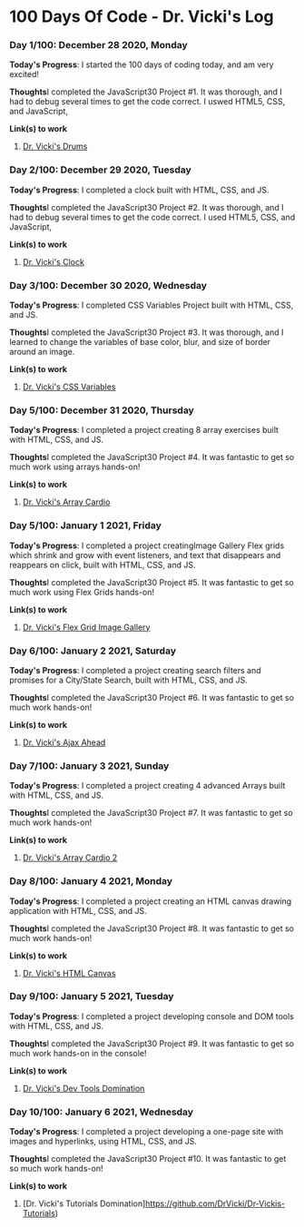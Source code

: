 # 100 Days Of Code - Dr. Vicki's Log

### Day 1/100: December 28 2020, Monday
**Today's Progress**: I started the 100 days of coding today, and am very excited!

**Thoughts**I completed the JavaScript30 Project #1. It was thorough, and I had to debug several times to get the code correct. I uswed HTML5, CSS, and JavaScript,

**Link(s) to work**
1. [Dr. Vicki's Drums](https://github.com/DrVicki/Dr_Vickis_Drums)

### Day 2/100: December 29 2020, Tuesday
**Today's Progress**: I completed a clock built with HTML, CSS, and JS.

**Thoughts**I completed the JavaScript30 Project #2. It was thorough, and I had to debug several times to get the code correct. I used HTML5, CSS, and JavaScript,

**Link(s) to work**
1. [Dr. Vicki's Clock](https://github.com/DrVicki/Dr-Vickis-Clock)

### Day 3/100: December 30 2020, Wednesday
**Today's Progress**: I completed CSS Variables Project built with HTML, CSS, and JS.

**Thoughts**I completed the JavaScript30 Project #3. It was thorough, and I learned to change the variables of base color, blur, and size of border around an image.

**Link(s) to work**
1. [Dr. Vicki's CSS Variables](https://github.com/DrVicki/Dr-Vickis-CSS-Variables)

### Day 5/100: December 31 2020, Thursday
**Today's Progress**: I completed a project creating 8 array exercises built with HTML, CSS, and JS.

**Thoughts**I completed the JavaScript30 Project #4. It was fantastic to get so much work using arrays hands-on!

**Link(s) to work**
1. [Dr. Vicki's Array Cardio](https://github.com/DrVicki/Dr-Vickis-Array-Cardio)

### Day 5/100: January 1 2021, Friday
**Today's Progress**: I completed a project creatingImage Gallery Flex grids which shrink and grow with event listeners, and text that disappears and reappears on click, built with HTML, CSS, and JS.

**Thoughts**I completed the JavaScript30 Project #5. It was fantastic to get so much work using Flex Grids hands-on!

**Link(s) to work**
1. [Dr. Vicki's Flex Grid Image Gallery](https://https://github.com/DrVicki/Dr-Vickis_Flex_Grid_Image_Gallery)

### Day 6/100: January 2 2021, Saturday
**Today's Progress**: I completed a project creating search filters and promises for a City/State Search, built with HTML, CSS, and JS.

**Thoughts**I completed the JavaScript30 Project #6. It was fantastic to get so much work hands-on!

**Link(s) to work**
1. [Dr. Vicki's Ajax Ahead](https://github.com/DrVicki/Dr-Vickis-Ajax-Ahead)

### Day 7/100: January 3 2021, Sunday
**Today's Progress**: I completed a project creating 4 advanced Arrays built with HTML, CSS, and JS.

**Thoughts**I completed the JavaScript30 Project #7. It was fantastic to get so much work hands-on!

**Link(s) to work**
1. [Dr. Vicki's Array Cardio 2](https://github.com/DrVicki/Dr-Vickis-Array-Cardio-2)

### Day 8/100: January 4 2021, Monday
**Today's Progress**: I completed a project creating an HTML canvas drawing application with HTML, CSS, and JS.

**Thoughts**I completed the JavaScript30 Project #8. It was fantastic to get so much work hands-on!

**Link(s) to work**
1. [Dr. Vicki's HTML Canvas](https://github.com/DrVicki/Dr-Vickis-HTML-Canvas)

### Day 9/100: January 5 2021, Tuesday
**Today's Progress**: I completed a project developing console and DOM tools with HTML, CSS, and JS.

**Thoughts**I completed the JavaScript30 Project #9. It was fantastic to get so much work hands-on in the console!

**Link(s) to work**
1. [Dr. Vicki's Dev Tools Domination](https://github.com/DrVicki/Dr-Vickis-Dev-Tools-Domination)

### Day 10/100: January 6 2021, Wednesday
**Today's Progress**: I completed a project developing a one-page site with images and hyperlinks, using HTML, CSS, and JS.

**Thoughts**I completed the JavaScript30 Project #10. It was fantastic to get so much work hands-on!

**Link(s) to work**
1. [Dr. Vicki's Tutorials Domination]https://github.com/DrVicki/Dr-Vickis-Tutorials)



